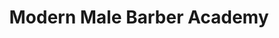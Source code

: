 ---
title: "Modern Male Barber Academy"
url: /lansdale/modern-male-barber-academy/
shop: hairdresser
---